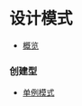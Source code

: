 # 设计模式

<!-- 目录 -->
- [概览](https://github.com/lazecoding/Note/blob/main/note/articles/pattern/概览.md)
  
### 创建型

- [单例模式](https://github.com/lazecoding/Note/blob/main/note/articles/pattern/单例.md)
